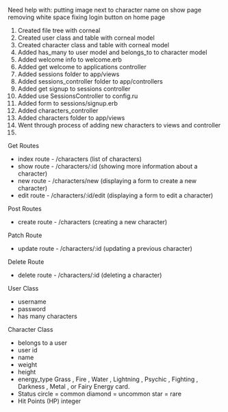 Need help with:
  putting image next to character name on show page
  removing white space
  fixing login button on home page
  


1.  Created file tree with corneal
2.  Created user class and table with corneal model
3.  Created character class and table with corneal model
4.  Added has_many to user model and belongs_to to character model
5.  Added welcome info to welcome.erb
6.  Added get welcome to applications controller
8.  Added sessions folder to app/views
9.  Added sessions_controller folder to app/controllers
10. Added get signup to sessions controller
11. Added use SessionsController to config.ru
12. Added form to sessions/signup.erb
13. Added characters_controller
14. Added characters folder to app/views
15. Went through process of adding new characters to views and controller
16. 



Get Routes

- index route - /characters (list of characters)
- show route - /characters/:id (showing more information about a character)
- new route - /characters/new (displaying a form to create a new character)
- edit route - /characters/:id/edit (displaying a form to edit a character)


Post Routes

- create route - /characters (creating a new character)

Patch Route

- update route - /characters/:id (updating a previous character)

Delete Route

- delete route - /characters/:id (deleting a character)


User Class
- username
- password
- has many characters

Character Class
- belongs to a user
- user id
- name
- weight
- height
- energy_type
  Grass , Fire , Water , Lightning , Psychic , Fighting , Darkness , Metal , or Fairy  Energy card.
- Status
  circle = common
  diamond = uncommon
  star = rare
- Hit Points (HP)
  integer
